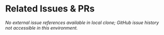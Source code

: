 # Related Issues & PRs

_No external issue references available in local clone; GitHub issue history not accessible in this environment._
